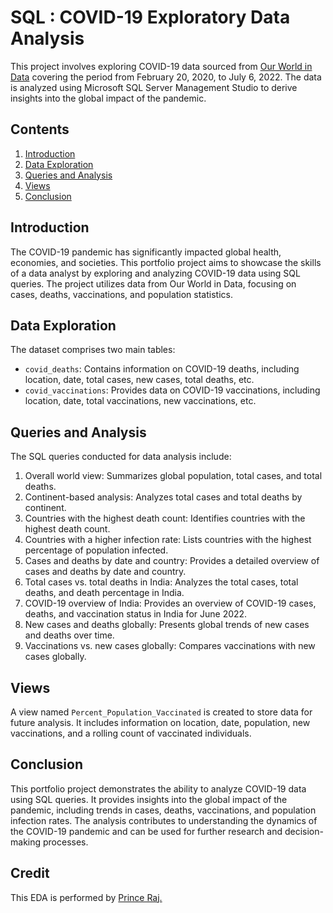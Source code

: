 # SQL : COVID-19 Exploratory Data Analysis

This project involves exploring COVID-19 data sourced from [Our World in Data](https://ourworldindata.org/covid-deaths) covering the period from February 20, 2020, to July 6, 2022. The data is analyzed using Microsoft SQL Server Management Studio to derive insights into the global impact of the pandemic.

## Contents
1. [Introduction](#introduction)
2. [Data Exploration](#data-exploration)
3. [Queries and Analysis](#queries-and-analysis)
4. [Views](#views)
5. [Conclusion](#conclusion)

## Introduction
The COVID-19 pandemic has significantly impacted global health, economies, and societies. This portfolio project aims to showcase the skills of a data analyst by exploring and analyzing COVID-19 data using SQL queries. The project utilizes data from Our World in Data, focusing on cases, deaths, vaccinations, and population statistics.

## Data Exploration
The dataset comprises two main tables:
- `covid_deaths`: Contains information on COVID-19 deaths, including location, date, total cases, new cases, total deaths, etc.
- `covid_vaccinations`: Provides data on COVID-19 vaccinations, including location, date, total vaccinations, new vaccinations, etc.

## Queries and Analysis
The SQL queries conducted for data analysis include:
1. Overall world view: Summarizes global population, total cases, and total deaths.
2. Continent-based analysis: Analyzes total cases and total deaths by continent.
3. Countries with the highest death count: Identifies countries with the highest death count.
4. Countries with a higher infection rate: Lists countries with the highest percentage of population infected.
5. Cases and deaths by date and country: Provides a detailed overview of cases and deaths by date and country.
6. Total cases vs. total deaths in India: Analyzes the total cases, total deaths, and death percentage in India.
7. COVID-19 overview of India: Provides an overview of COVID-19 cases, deaths, and vaccination status in India for June 2022.
8. New cases and deaths globally: Presents global trends of new cases and deaths over time.
9. Vaccinations vs. new cases globally: Compares vaccinations with new cases globally.
  
## Views
A view named `Percent_Population_Vaccinated` is created to store data for future analysis. It includes information on location, date, population, new vaccinations, and a rolling count of vaccinated individuals.

## Conclusion
This portfolio project demonstrates the ability to analyze COVID-19 data using SQL queries. It provides insights into the global impact of the pandemic, including trends in cases, deaths, vaccinations, and population infection rates. The analysis contributes to understanding the dynamics of the COVID-19 pandemic and can be used for further research and decision-making processes.

## Credit
This EDA is performed by [Prince Raj.](https://www.linkedin.com/in/princeraj17/)